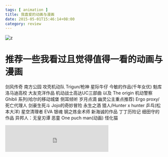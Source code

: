 ```yaml
---
tags: [ animation ] 
title: 我喜爱的动画与漫画
date: 2015-05-01T15:46:14+08:00 
category: review
---
```


![z](http://www.it.com.cn/f/games/0511/8/1108zeta001.jpg)
# 推荐一些我看过且觉得值得一看的动画与漫画

剑风传奇
南方公园
攻壳机动队
Trigun/枪神
星际牛仔
今敏的作品(千年女优)
魁库洛马迪高校
大友克洋作品
机动战士高达UC三部曲 以及 The origin
机动警察
Ghibli 系列(哈尔的移动城堡 侧耳倾听 岁月点滴 幽灵公主重点推荐)
Ergo proxy/死亡代理人
剑豪生死斗
Jojo的奇妙冒险
永生之酒
猎人/Hunter x hunter
乒乓(松本大洋)
星空清理者
EVA
银魂
钢之炼金术师
新海诚的作品
丁丁历险记
细田守的作品
异邦人：无皇刃谭
恶童
One puch man(动画)
怪化猫
<iframe frameborder="no" border="0" marginwidth="0" marginheight="0" width=330 height=86 src="http://music.163.com/outchain/player?type=2&id=28182362&auto=1&height=66"></iframe>


